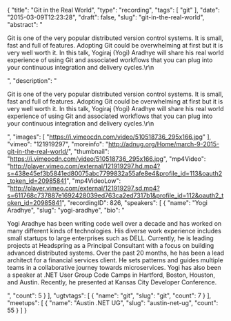 {
  "title": "Git in the Real World",
  "type": "recording",
  "tags": [
    "git"
  ],
  "date": "2015-03-09T12:23:28",
  "draft": false,
  "slug": "git-in-the-real-world",
  "abstract": "<p>Git is one of the very popular distributed version control systems. It is small, fast and full of features.  Adopting Git could be overwhelming at first but it is very well worth it. In this talk, Yogiraj (Yogi) Aradhye will share his real world experience of using Git and associated workflows that you can plug into your continuous integration and delivery cycles.\r\n</p>",
  "description": "<p>Git is one of the very popular distributed version control systems. It is small, fast and full of features.  Adopting Git could be overwhelming at first but it is very well worth it. In this talk, Yogiraj (Yogi) Aradhye will share his real world experience of using Git and associated workflows that you can plug into your continuous integration and delivery cycles.\r\n</p>",
  "images": [
    "https://i.vimeocdn.com/video/510518736_295x166.jpg"
  ],
  "vimeo": "121919297",
  "moreinfo": "http://adnug.org/Home/march-9-2015-git-in-the-real-world/",
  "thumbnail": "https://i.vimeocdn.com/video/510518736_295x166.jpg",
  "mp4Video": "http://player.vimeo.com/external/121919297.hd.mp4?s=438e45ef3b5841ed80075abc7799832a55afe8e4&profile_id=113&oauth2_token_id=20985841",
  "mp4VideoLow": "http://player.vimeo.com/external/121919297.sd.mp4?s=611768c737887e1692428039ed763ca2ed7317b1&profile_id=112&oauth2_token_id=20985841",
  "recordingID": 826,
  "speakers": [
    {
      "name": "Yogi Aradhye",
      "slug": "yogi-aradhye",
      "bio": "<p>Yogi Aradhye has been writing code well over a decade and has worked on many different kinds of technologies. His diverse work experience includes small startups to large enterprises such as DELL. Currently, he is leading projects at Headspring as a Principal Consultant with a focus on building advanced distributed systems. Over the past 20 months, he has been a lead architect for a financial services client. He sets patterns and guides multiple teams in a collaborative journey towards microservices. Yogi has also been a speaker at .NET User Group Code Camps in Hartford, Boston, Houston, and Austin. Recently, he presented at Kansas City Developer Conference.</p>",
      "count": 5
    }
  ],
  "ugtvtags": [
    {
      "name": "git",
      "slug": "git",
      "count": 7
    }
  ],
  "meetups": [
    {
      "name": "Austin .NET UG",
      "slug": "austin-net-ug",
      "count": 55
    }
  ]
}
